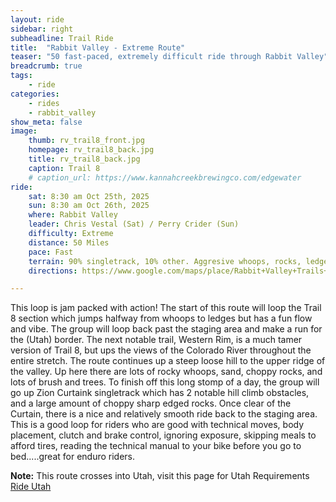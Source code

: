 ```yaml
---
layout: ride
sidebar: right
subheadline: Trail Ride
title:  "Rabbit Valley - Extreme Route"
teaser: "50 fast-paced, extremely difficult ride through Rabbit Valley"
breadcrumb: true
tags:
    - ride
categories:
    - rides
    - rabbit_valley
show_meta: false    
image:
    thumb: rv_trail8_front.jpg
    homepage: rv_trail8_back.jpg
    title: rv_trail8_back.jpg
    caption: Trail 8
    # caption_url: https://www.kannahcreekbrewingco.com/edgewater
ride:
    sat: 8:30 am Oct 25th, 2025
    sun: 8:30 am Oct 26th, 2025
    where: Rabbit Valley
    leader: Chris Vestal (Sat) / Perry Crider (Sun)
    difficulty: Extreme
    distance: 50 Miles
    pace: Fast
    terrain: 90% singletrack, 10% other. Aggresive whoops, rocks, ledges, and chop, this route has it all.
    directions: https://www.google.com/maps/place/Rabbit+Valley+Trails+4+and+5/@39.1870216,-109.0191362,172m/data=!3m1!1e3!4m6!3m5!1s0x87464fc0fe69e2eb:0x53b90b7d607e202a!8m2!3d39.1871305!4d-109.0188794!16s%2Fg%2F11twwvv3hx?entry=tts&g_ep=EgoyMDI0MDgyMS4wKgBIAVAD

---
```

This loop is jam packed with action! The start of this route will loop the Trail 8 section which jumps halfway from whoops to ledges but has a fun flow and vibe. The group will loop back past the staging area and make a run for the (Utah) border. The next notable trail, Western Rim, is a much tamer version of Trail 8, but ups the views of the Colorado River throughout the entire stretch. The route continues up a steep loose hill to the upper ridge of the valley. Up here there are lots of rocky whoops, sand, choppy rocks, and lots of brush and trees. To finish off this long stomp of a day, the group will go up Zion Curtaink singletrack which has 2 notable hill climb obstacles, and a large amount of choppy sharp edged rocks. Once clear of the Curtain, there is a nice and relatively smooth ride back to the staging area. This is a good loop for riders who are good with technical moves, body placement, clutch and brake control, ignoring exposure, skipping meals to afford tires, reading the technical manual to your bike before you go to bed.....great for enduro riders.

<b>Note:</b> This route crosses into Utah, visit this page for Utah Requirements <a href="{{ site.url }}{{ site.baseurl }}/rideutah/">Ride Utah</a>